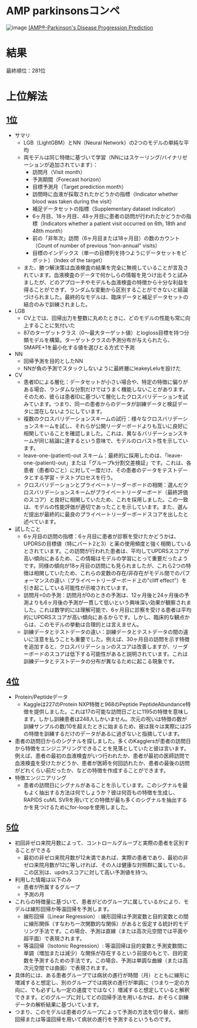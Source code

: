 # AMP parkinsonsコンペ
![image](https://github.com/takuya-tokumoto/kaggle_amp_parkinsons/assets/58675697/1758e941-b06d-438f-a7ec-1965c03aed4e)
[(AMP®-Parkinson's Disease Progression Prediction](https://www.kaggle.com/competitions/amp-parkinsons-disease-progression-prediction/overview)

# 結果
最終順位：281位

# 上位解法
## [1位](https://www.kaggle.com/competitions/amp-parkinsons-disease-progression-prediction/discussion/411505)
- サマリ
  - LGB（LightGBM）とNN（Neural Network）の2つのモデルの単純な平均
  - 両モデルは同じ特徴に基づいて学習（NNにはスケーリング/バイナリゼーションが追加されています）：
    - 訪問月（Visit month）
    - 予測期間（Forecast horizon）
    - 目標予測月（Target prediction month）
    - 訪問時に血液が採取されたかどうかの指標（Indicator whether blood was taken during the visit）
    - 補足データセットの指標（Supplementary dataset indicator）
    - 6ヶ月目、18ヶ月目、48ヶ月目に患者の訪問が行われたかどうかの指標（Indicators whether a patient visit occurred on 6th, 18th and 48th month）
    - 前の「非年次」訪問（6ヶ月目または18ヶ月目）の数のカウント（Count of number of previous “non-annual” visits）
    - 目標のインデックス（単一の目標列を持つようにデータセットをピボット）（Index of the target）
  - また、勝つ解決策は血液検査の結果を完全に無視していることが言及されています。血液検査のデータで何かしらの情報を見つけ出そうと試みましたが、どのアプローチやモデルも血液検査の特徴から十分な利益を得ることができず、ランダムな変動から区別することができないと結論づけられました。最終的なモデルは、臨床データと補足データセットの結合のみで訓練されました。
- LGB
  - CV上では、回帰出力を整数に丸めたときに、どのモデルの性能も常に向上することに気付いた
  - 87のターゲットクラス（0～最大ターゲット値）とlogloss目標を持つ分類モデルを構築。ターゲットクラスの予測分布が与えられたら、SMAPE+1を最小化する値を選びとる方式で予測
- NN
  - 回帰予測を目的としたNN
  - NNが負の予測でスタックしないように最終層にleakeyLeluを設けた  
- CV
  -  患者IDによる層化：データセットが小さい場合や、特定の特徴に偏りがある場合、ランダムな分割だけではうまく機能しないことがあります。そのため、彼らは患者IDに基づいて層化したクロスバリデーションを試みています。つまり、同一の患者からのデータが訓練データと検証データに混在しないようにしています。
  - 複数のクロスバリデーションスキームの試行：様々なクロスバリデーションスキームを試し、それらが公開リーダーボードよりも互いに良好に相関していることを確認しました。これは、異なるバリデーションスキームが同じ結論に達するという意味で、モデルのロバスト性を示しています。
  - leave-one-(patient)-out スキーム：最終的に採用したのは、「leave-one-(patient)-out」または「グループk分割交差検証」です。これは、各患者（患者IDごと）に対して一度だけ、その患者のデータをテストデータとする学習・テストプロセスを行う。
  - クロスバリデーションとプライベートリーダーボードの相関：選んだクロスバリデーションスキームがプライベートリーダーボード（最終評価のスコア）と良好に相関していたため、これを採用しました。この一致は、モデルの性能評価が適切であったことを示しています。また、選んだ提出が最終的に最良のプライベートリーダーボードスコアを出したと述べています。
- 試したこと
  -  6ヶ月目の訪問の指標：6ヶ月目に患者が診察を受けたかどうかは、UPDRSの目標値（特にパート2と3）と薬の使用頻度と強く相関しているとされています。この訪問が行われた患者は、平均してUPDRSスコアが高い傾向にあるため、この情報はモデルの学習にとって重要だったようです。同様の傾向が18ヶ月目の訪問にも見られましたが、これら2つの特徴は相関していたため、これらの変数の存在/非存在がモデル間でのパフォーマンスの違い（プライベートリーダーボード上の"cliff effect"）を引き起こしている可能性が示唆されています。
  - 訪問月=0の予測：訪問月が0のときの予測は、12ヶ月後と24ヶ月後の予測よりも6ヶ月後の予測が一貫して低いという興味深い効果が観察されました。これは数学的には理解可能で、6ヶ月目に診察を受ける患者は平均的にUPDRSスコアが高い傾向にあるからです。しかし、臨床的な観点からは、このモデルの挙動は合理的とは言えません。
  - 訓練データとテストデータの違い：訓練データとテストデータの間の違いに注意を払うことも重要でした。例えば、30ヶ月目の訪問を示す特徴を追加すると、クロスバリデーションのスコアは改善しますが、リーダーボードのスコアは低下する可能性があると説明されています。これは訓練データとテストデータの分布が異なるために起こる現象です。

## [4位](https://www.kaggle.com/competitions/amp-parkinsons-disease-progression-prediction/discussion/411398)

- Protein/Peptideデータ
  - Kaggleは227のProtein NXP特徴と968のPeptide PeptideAbundance特徴を提供しました。これは17の可能な訪問日ごとに1195の特徴を意味します。しかし訓練患者は248人しかいません。次元の呪いは特徴の数が訓練サンプルの数/10を超えたときに始まるため、彼は我々は実際には25の特徴を訓練するだけのデータがあるに過ぎないと指摘しています。
- 患者の訪問日からのシグナルを探しました。多くのKagglersが患者の訪問日から特徴をエンジニアリングできることを見落としていたと彼は言います。例えば、患者の最初の血液検査がいつ行われたか、患者が最初の医師訪問で血液検査を受けたかどうか、患者が医師を何回訪れたか、患者の最後の訪問がどれくらい前だったか、などの特徴を作成することができます。
- 特徴エンジニアリング
  - 患者の訪問日にシグナルがあることを示しています。このシグナルを最もよく抽出する方法は何でしょうか？彼は何百もの特徴を生成し、RAPIDS cuML SVRを用いてどの特徴が最も多くのシグナルを抽出するかを見つけるためにfor-loopを使用しました。

## [5位](https://www.kaggle.com/competitions/amp-parkinsons-disease-progression-prediction/discussion/411388)
- 初回非ゼロ来院月数によって、コントロールグループと実際の患者を区別することができる
  - 最初の非ゼロ来院月数が12未満であれば、実際の患者であり、最初の非ゼロ来院月数が12に等しければ、その人は健康な対照群に属している。この区別は、updrsスコアに対して高い予測値を持つ。
- 利用した情報は以下のみ
  - 患者が所属するグループ
  - 予測の月
- これらの特徴量に基づいて、患者がどのグループに属しているかにより、モデルは線形回帰か等温回帰を予測します。
  - 線形回帰（Linear Regression）: 線形回帰は予測変数と目的変数との間に線形関係（すなわち一次関数的な関係）があると仮定する統計的モデリング手法です。この場合、予測は直線（または高次元空間では平面や超平面）で表現されます。
  - 等温回帰（Isotonic Regression）: 等温回帰は目的変数と予測変数間に単調（増加または減少）な関係が存在するという前提のもとで、目的変数を予測するための手法です。この場合、予測は単調な曲線（または高次元空間では曲面）で表現されます。
- 具体的には、ある患者グループでは病状の進行が時間（月）とともに線形に増減すると想定し、別のグループでは病状の進行が単調に（つまり一定の方向に、でも必ずしも一定の速度でではなく）増減すると想定していると解釈できます。どのグループに対してどの回帰手法を用いるかは、おそらく訓練データの解析結果に基づいています。
- つまり、このモデルは患者のグループによって予測の方法を切り替え、線形回帰または等温回帰を用いて病状の進行を予測するというものです。
